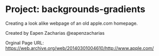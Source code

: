 # Project: backgrounds-gradients
Creating a look alike webpage of an old apple.com homepage.

Created by Eapen Zacharias @eapenzacharias

Orginal Page URL: https://web.archive.org/web/20140301004610/http://www.apple.com/
